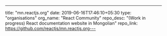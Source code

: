 ---
title: "mn.reactjs.org"
date: 2019-06-16T17:46:10+05:30
type: "organisations"
org_name: "React Community"
repo_desc: "(Work in progress) React documentation website in Mongolian"
repo_link: https://github.com/reactjs/mn.reactjs.org---